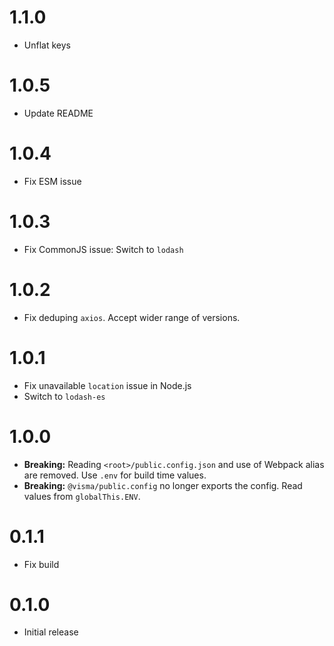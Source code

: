 # 1.1.0

- Unflat keys

# 1.0.5

- Update README

# 1.0.4

- Fix ESM issue

# 1.0.3

- Fix CommonJS issue: Switch to `lodash`

# 1.0.2

- Fix deduping `axios`. Accept wider range of versions.

# 1.0.1

- Fix unavailable `location` issue in Node.js
- Switch to `lodash-es`

# 1.0.0

- **Breaking:** Reading `<root>/public.config.json` and use of Webpack alias are removed. Use `.env` for build time values.
- **Breaking:** `@visma/public.config` no longer exports the config. Read values from `globalThis.ENV`.

# 0.1.1

- Fix build

# 0.1.0

- Initial release

